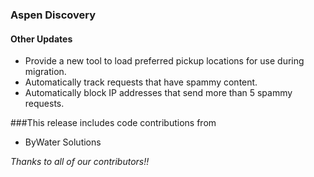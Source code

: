 ### Aspen Discovery
#### Other Updates
- Provide a new tool to load preferred pickup locations for use during migration.
- Automatically track requests that have spammy content.
- Automatically block IP addresses that send more than 5 spammy requests. 

###This release includes code contributions from
- ByWater Solutions

_Thanks to all of our contributors!!_